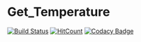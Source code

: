 # Get_Temperature

[![Build Status](https://travis-ci.org/Matt-Gleich/Get-Temperature.svg?branch=master)](https://travis-ci.org/Matt-Gleich/Get-Temperature)
[![HitCount](http://hits.dwyl.io/Matt-Gleich/Get-Temperature.svg)](http://hits.dwyl.io/Matt-Gleich/Get-Temperature)
[![Codacy Badge](https://api.codacy.com/project/badge/Grade/776c7271a1b0430e967b329e6f2715b8)](https://www.codacy.com/app/matthewgleich/Get-Temperature?utm_source=github.com&amp;utm_medium=referral&amp;utm_content=Matt-Gleich/Get-Temperature&amp;utm_campaign=Badge_Grade)
